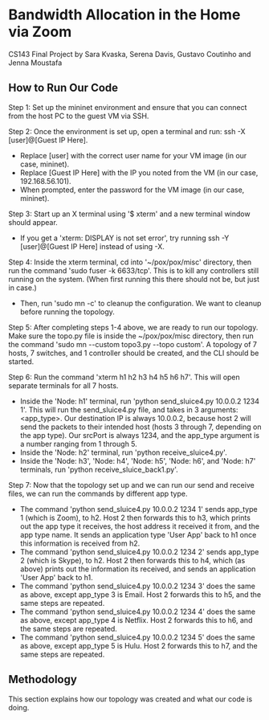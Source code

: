 # Bandwidth Allocation in the Home via Zoom
CS143 Final Project by Sara Kvaska, Serena Davis, Gustavo Coutinho and Jenna Moustafa

## How to Run Our Code
Step 1: Set up the mininet environment and ensure that you can connect from the host PC to the guest VM via SSH.

Step 2: Once the environment is set up, open a terminal and run: ssh -X [user]@[Guest IP Here]. 
  - Replace [user] with the correct user name for your VM image (in our case, mininet). 
  - Replace [Guest IP Here] with the IP you noted from the VM (in our case, 192.168.56.101). 
  - When prompted, enter the password for the VM image (in our case, mininet). 
  
 Step 3: Start up an X terminal using '$ xterm' and a new terminal window should appear. 
  - If you get a 'xterm: DISPLAY is not set error', try running ssh -Y [user]@[Guest IP Here] instead of using -X.
  
 Step 4: Inside the xterm terminal, cd into '~/pox/pox/misc' directory, then run the command 'sudo fuser -k 6633/tcp'. This is to kill any controllers still running on the system. (When first running this there should not be, but just in case.)
  - Then, run 'sudo mn -c' to cleanup the configuration. We want to cleanup before running the topology. 
  
 Step 5: After completing steps 1-4 above, we are ready to run our topology. Make sure the topo.py file is inside the ~/pox/pox/misc directory, then run the command 'sudo mn --custom topo3.py --topo custom'. A topology of 7 hosts, 7 switches, and 1 controller should be created, and the CLI should be started. 
 
 Step 6: Run the command 'xterm h1 h2 h3 h4 h5 h6 h7'. This will open separate terminals for all 7 hosts. 
  - Inside the 'Node: h1' terminal, run 'python send_sluice4.py 10.0.0.2 1234 1'. This will run the send_sluice4.py file, and takes in 3 arguments: <destination IP> <scrPort> <app_type>. Our destination IP is always 10.0.0.2, because host 2 will send the packets to their intended host (hosts 3 through 7, depending on the app type). Our srcPort is always 1234, and the app_type argument is a number ranging from 1 through 5. 
  - Inside the 'Node: h2' terminal, run 'python receive_sluice4.py'.  
  - Inside the 'Node: h3', 'Node: h4', 'Node: h5', 'Node: h6', and 'Node: h7' terminals, run 'python receive_sluice_back1.py'. 

Step 7: Now that the topology set up and we can run our send and receive files, we can run the commands by different app type.
  - The command 'python send_sluice4.py 10.0.0.2 1234 1' sends app_type 1 (which is Zoom), to h2. Host 2 then forwards this to h3, which prints out the app type it receives, the host address it received it from, and the app type name. It sends an application type 'User App' back to h1 once this information is received from h2.
  - The command 'python send_sluice4.py 10.0.0.2 1234 2' sends app_type 2 (which is Skype), to h2. Host 2 then forwards this to h4, which (as above) prints out the information its received, and sends an application 'User App' back to h1.
  - The command 'python send_sluice4.py 10.0.0.2 1234 3' does the same as above, except app_type 3 is Email. Host 2 forwards this to h5, and the same steps are repeated.
  - The command 'python send_sluice4.py 10.0.0.2 1234 4' does the same as above, except app_type 4 is Netflix. Host 2 forwards this to h6, and the same steps are repeated.
  - The command 'python send_sluice4.py 10.0.0.2 1234 5' does the same as above, except app_type 5 is Hulu. Host 2 forwards this to h7, and the same steps are repeated. 
  
## Methodology

This section explains how our topology was created and what our code is doing.
